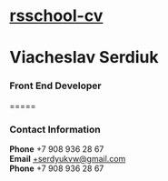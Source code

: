 # [rsschool-cv](https://AnNavara.github.io/rsschool-cv/cv)

# Viacheslav Serdiuk

### Front End Developer

=====

### Contact Information
**Phone** +7 908 936 28 67 <br>
**Email** +serdyukvw@gmail.com <br>
**Phone** +7 908 936 28 67 <br>